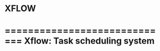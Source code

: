 # XFLOW



=============================
Xflow: Task scheduling system 
=============================

